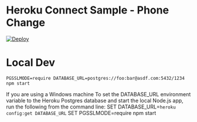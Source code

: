 # Heroku Connect Sample - Phone Change

[![Deploy](https://www.herokucdn.com/deploy/button.png)](https://heroku.com/deploy?template=https://github.com/jamesward/heroku-connect-phone-change)

# Local Dev

    PGSSLMODE=require DATABASE_URL=postgres://foo:bar@asdf.com:5432/1234 npm start
	
If you are using a Windows machine
To set the DATABASE_URL environment variable to the Heroku Postgres database and start the local Node.js app, run the following from the command line:
SET DATABASE_URL=`heroku config:get DATABASE_URL`
SET PGSSLMODE=require
npm start 
